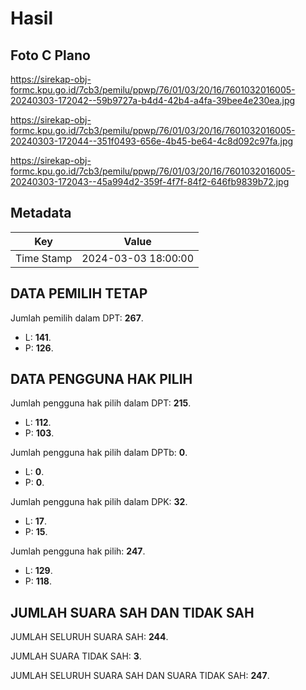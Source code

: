 # Hasil

## Foto C Plano

https://sirekap-obj-formc.kpu.go.id/7cb3/pemilu/ppwp/76/01/03/20/16/7601032016005-20240303-172042--59b9727a-b4d4-42b4-a4fa-39bee4e230ea.jpg

https://sirekap-obj-formc.kpu.go.id/7cb3/pemilu/ppwp/76/01/03/20/16/7601032016005-20240303-172044--351f0493-656e-4b45-be64-4c8d092c97fa.jpg

https://sirekap-obj-formc.kpu.go.id/7cb3/pemilu/ppwp/76/01/03/20/16/7601032016005-20240303-172043--45a994d2-359f-4f7f-84f2-646fb9839b72.jpg


## Metadata

| Key        | Value               |
| ---------- | ------------------- |
| Time Stamp | 2024-03-03 18:00:00 |


## DATA PEMILIH TETAP

Jumlah pemilih dalam DPT: **267**.
 * L: **141**.
 * P: **126**.

## DATA PENGGUNA HAK PILIH

Jumlah pengguna hak pilih dalam DPT: **215**.
 * L: **112**.
 * P: **103**.

Jumlah pengguna hak pilih dalam DPTb: **0**.
 * L: **0**.
 * P: **0**.

Jumlah pengguna hak pilih dalam DPK: **32**.
 * L: **17**.
 * P: **15**.

Jumlah pengguna hak pilih: **247**.
 * L: **129**.
 * P: **118**.

## JUMLAH SUARA SAH DAN TIDAK SAH

JUMLAH SELURUH SUARA SAH: **244**.

JUMLAH SUARA TIDAK SAH: **3**.

JUMLAH SELURUH SUARA SAH DAN SUARA TIDAK SAH: **247**.


